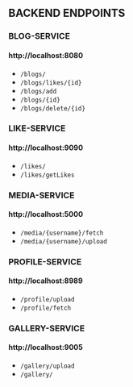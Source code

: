 ## BACKEND ENDPOINTS

### BLOG-SERVICE 
#### http://localhost:8080 
- `/blogs/`
- `/blogs/likes/{id}`
- `/blogs/add `
- `/blogs/{id}`
- `/blogs/delete/{id}`

### LIKE-SERVICE 
#### http://localhost:9090 
- `/likes/`
- `/likes/getLikes` 

### MEDIA-SERVICE 
#### http://localhost:5000 
- `/media/{username}/fetch`
- `/media/{username}/upload`


### PROFILE-SERVICE 
#### http://localhost:8989 
- `/profile/upload`
- `/profile/fetch`


### GALLERY-SERVICE 
#### http://localhost:9005 
- `/gallery/upload`
- `/gallery/`


